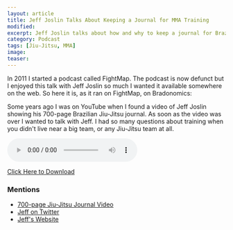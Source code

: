 ```yaml
---
layout: article
title: Jeff Joslin Talks About Keeping a Journal for MMA Training
modified:
excerpt: Jeff Joslin talks about how and why to keep a journal for Brazilian Jiu-Jitsu and MMA training.
category: Podcast
tags: [Jiu-Jitsu, MMA]
image:
teaser:
---
```


In 2011 I started a podcast called FightMap. The podcast is now defunct but I enjoyed this talk with Jeff Joslin so much I wanted it available somewhere on the web. So here it is, as it ran on FightMap, on Bradonomics:

Some years ago I was on YouTube when I found a video of Jeff Joslin showing his 700-page Brazilian Jiu-Jitsu journal. As soon as the video was over I wanted to talk with Jeff. I had so many questions about training when you didn't live near a big team, or any Jiu-Jitsu team at all.

<audio controls>
<source src="http://bradonomics.com/jeff-joslin-mma-journal/FightMap-004-Jeff-Joslin.mp3" type="audio/mpeg">
Your browser does not support the audio element. Use the link below to download the mp3 file.
</audio>

[Click Here to Download](http://bradonomics.com/podcasts/FightMap-004-Jeff-Joslin.mp3)

### Mentions

*   [700-page Jiu-Jitsu Journal Video](http://www.youtube.com/watch?v=oKA4dPAMk7E)
*   [Jeff on Twitter](https://twitter.com/JeffJoslin)
*   [Jeff's Website](http://www.jeffjoslinmma.com/my-story/)